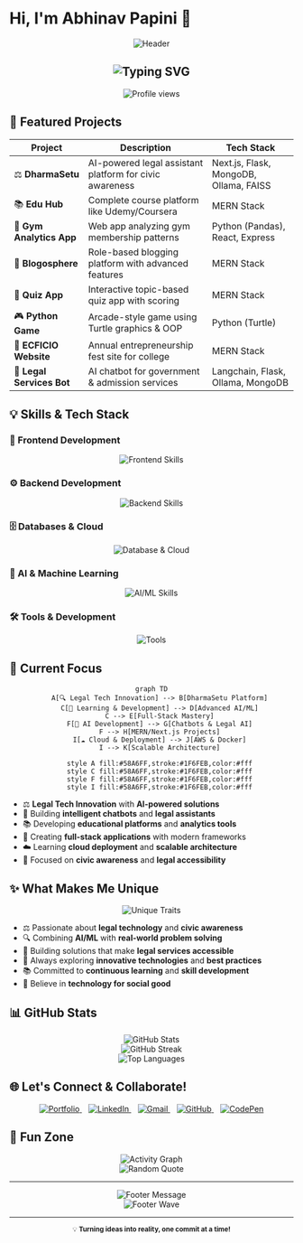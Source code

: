 # Hi, I'm Abhinav Papini 👋

<p align="center">
  <img src="https://capsule-render.vercel.app/api?type=waving&color=0:FF6B6B,25:4ECDC4,50:45B7D1,75:96CEB4,100:FECA57&height=250&section=header&text=Abhinav%20Papini&fontSize=60&fontAlign=50&fontAlignY=35&fontColor=ffffff&desc=Full-Stack%20Developer%20|%20Freelancer%20|%20AI%20Explorer&descAlign=50&descAlignY=55&descSize=20&animation=fadeIn" alt="Header" />
</p>

<h2 align="center">
  <img src="https://readme-typing-svg.herokuapp.com?font=Fira+Code&size=24&duration=3500&pause=800&color=FF6B6B&center=true&vCenter=true&width=700&height=60&lines=💻+Building+Tomorrow's+Solutions+Today;🚀+Full-Stack+Development+Expert;🎨+UI%2FUX+Design+Enthusiast;🤖+Exploring+AI+Possibilities;✨+Transforming+Ideas+into+Digital+Reality" alt="Typing SVG" />
</h2>

<p align="center">
  <img src="https://komarev.com/ghpvc/?username=Abhinavpapini&style=for-the-badge&label=PROFILE+VIEWS&color=0e75b6" alt="Profile views" />
</p>

## 🚀 Featured Projects

<div align="center">

| Project | Description | Tech Stack |
|---------|-------------|------------|
| ⚖️ **DharmaSetu** | AI-powered legal assistant platform for civic awareness | Next.js, Flask, MongoDB, Ollama, FAISS |
| 📚 **Edu Hub** | Complete course platform like Udemy/Coursera | MERN Stack |
| 💪 **Gym Analytics App** | Web app analyzing gym membership patterns | Python (Pandas), React, Express |
| 📝 **Blogosphere** | Role-based blogging platform with advanced features | MERN Stack |
| 🧠 **Quiz App** | Interactive topic-based quiz app with scoring | MERN Stack |
| 🎮 **Python Game** | Arcade-style game using Turtle graphics & OOP | Python (Turtle) |
| 🎪 **ECFICIO Website** | Annual entrepreneurship fest site for college | MERN Stack |
| 🤖 **Legal Services Bot** | AI chatbot for government & admission services | Langchain, Flask, Ollama, MongoDB |

</div>

## 💡 Skills & Tech Stack

### 🎨 Frontend Development
<p align="center">
  <img src="https://skillicons.dev/icons?i=react,nextjs,js,ts,html,css,tailwind,materialui&perline=8&theme=dark" alt="Frontend Skills" />
</p>

### ⚙️ Backend Development
<p align="center">
  <img src="https://skillicons.dev/icons?i=nodejs,express,python,flask,java,cpp&perline=6&theme=dark" alt="Backend Skills" />
</p>

### 🗄️ Databases & Cloud
<p align="center">
  <img src="https://skillicons.dev/icons?i=mongodb,mysql,postgresql,docker,vercel,aws&perline=6&theme=dark" alt="Database & Cloud" />
</p>

### 🤖 AI & Machine Learning
<p align="center">
  <img src="https://skillicons.dev/icons?i=python,tensorflow,pytorch&perline=3&theme=dark" alt="AI/ML Skills" />
</p>

### 🛠️ Tools & Development
<p align="center">
  <img src="https://skillicons.dev/icons?i=git,github,vscode,postman&perline=4&theme=dark" alt="Tools" />
</p>

## 🎯 Current Focus

<div align="center">

```mermaid
graph TD
    A[🔍 Legal Tech Innovation] --> B[DharmaSetu Platform]
    C[📖 Learning & Development] --> D[Advanced AI/ML]
    C --> E[Full-Stack Mastery]
    F[🤖 AI Development] --> G[Chatbots & Legal AI]
    F --> H[MERN/Next.js Projects]
    I[☁️ Cloud & Deployment] --> J[AWS & Docker]
    I --> K[Scalable Architecture]
    
    style A fill:#58A6FF,stroke:#1F6FEB,color:#fff
    style C fill:#58A6FF,stroke:#1F6FEB,color:#fff
    style F fill:#58A6FF,stroke:#1F6FEB,color:#fff
    style I fill:#58A6FF,stroke:#1F6FEB,color:#fff
```

</div>

- ⚖️ **Legal Tech Innovation** with **AI-powered solutions**
- 🤖 Building **intelligent chatbots** and **legal assistants**
- 📚 Developing **educational platforms** and **analytics tools**
- 🚀 Creating **full-stack applications** with modern frameworks
- ☁️ Learning **cloud deployment** and **scalable architecture**
- 🎯 Focused on **civic awareness** and **legal accessibility**

## ✨ What Makes Me Unique

<div align="center">
  <img src="https://readme-typing-svg.herokuapp.com?font=Fira+Code&size=18&duration=2000&pause=500&color=FFA657&center=true&vCenter=true&width=500&lines=⚖️+Legal+Tech+Pioneer;🔍+AI+%26+Data+Analytics;🎯+Problem+Solver;🌟+Innovation+Driven;📚+Continuous+Learner;🤝+Community+Builder" alt="Unique Traits" />
</div>

- ⚖️ Passionate about **legal technology** and **civic awareness**
- 🔍 Combining **AI/ML** with **real-world problem solving**
- 🎯 Building solutions that make **legal services accessible**
- 🌟 Always exploring **innovative technologies** and **best practices**
- 📚 Committed to **continuous learning** and **skill development**
- 🤝 Believe in **technology for social good**

## 📊 GitHub Stats

<div align="center">
  <img src="https://github-readme-stats.vercel.app/api?username=Abhinavpapini&show_icons=true&theme=radical&hide_border=true&bg_color=0D1117&title_color=FF6B6B&icon_color=4ECDC4&text_color=FFFFFF&border_radius=10" alt="GitHub Stats" />
</div>

<div align="center">
  <img src="https://github-readme-streak-stats.herokuapp.com/?user=Abhinavpapini&theme=radical&hide_border=true&background=0D1117&ring=FF6B6B&fire=FECA57&currStreakLabel=4ECDC4&border_radius=10" alt="GitHub Streak" />
</div>

<div align="center">
  <img src="https://github-readme-stats.vercel.app/api/top-langs/?username=Abhinavpapini&layout=compact&theme=radical&hide_border=true&bg_color=0D1117&title_color=FF6B6B&text_color=FFFFFF&border_radius=10" alt="Top Languages" />
</div>

## 🌐 Let's Connect & Collaborate!

<div align="center">
  <p>
    <a href="https://google.com" target="_blank">
      <img src="https://img.shields.io/badge/Portfolio-FF5722?style=for-the-badge&logo=web&logoColor=white" alt="Portfolio" />
    </a>
    &nbsp;&nbsp;
    <a href="https://www.linkedin.com/in/abhinav-papini/" target="_blank">
      <img src="https://img.shields.io/badge/LinkedIn-0077B5?style=for-the-badge&logo=linkedin&logoColor=white" alt="LinkedIn" />
    </a>
    &nbsp;&nbsp;
    <a href="mailto:papiniabhinav@gmail.com" target="_blank">
      <img src="https://img.shields.io/badge/Gmail-D14836?style=for-the-badge&logo=gmail&logoColor=white" alt="Gmail" />
    </a>
    &nbsp;&nbsp;
    <a href="https://github.com/Abhinavpapini" target="_blank">
      <img src="https://img.shields.io/badge/GitHub-100000?style=for-the-badge&logo=github&logoColor=white" alt="GitHub" />
    </a>
    &nbsp;&nbsp;
    <a href="https://codepen.io/Abhinavpapini" target="_blank">
      <img src="https://img.shields.io/badge/CodePen-000000?style=for-the-badge&logo=codepen&logoColor=white" alt="CodePen" />
    </a>
  </p>
</div>

## 🎪 Fun Zone

<div align="center">
  <img src="https://github-readme-activity-graph.vercel.app/graph?username=Abhinavpapini&custom_title=Abhinav's%20Contribution%20Graph&bg_color=0D1117&color=FF6B6B&line=4ECDC4&point=FECA57&area=true&hide_border=true" alt="Activity Graph" />
</div>

<div align="center">
  <img src="https://quotes-github-readme.vercel.app/api?type=horizontal&theme=tokyonight" alt="Random Quote" />
</div>

---

<div align="center">
  <img src="https://readme-typing-svg.herokuapp.com?font=Fira+Code&size=16&duration=4000&pause=1000&color=58A6FF&center=true&vCenter=true&width=400&lines=⭐+Star+my+repositories!;🤝+Let's+build+something+amazing!;💡+Open+to+collaboration!" alt="Footer Message" />
</div>

<div align="center">
  <img src="https://capsule-render.vercel.app/api?type=waving&color=0:FF6B6B,25:4ECDC4,50:45B7D1,75:96CEB4,100:FECA57&height=120&section=footer&animation=fadeIn" alt="Footer Wave" />
</div>

---

<div align="center">
  <sub>💡 <strong>Turning ideas into reality, one commit at a time!</strong></sub>
</div>
